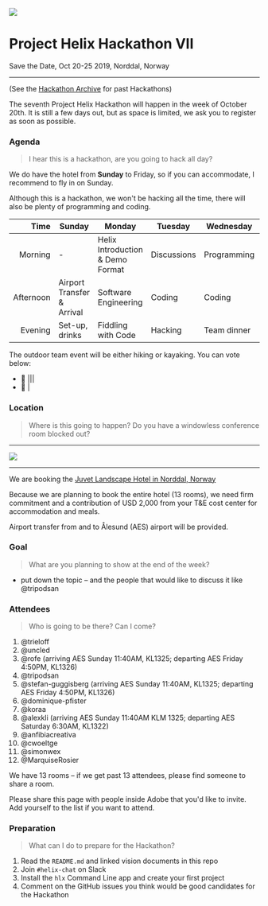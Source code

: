 ![](https://images.adsttc.com/media/images/5010/155c/28ba/0d42/2200/0983/slideshow/stringio.jpg?1414020836)

# Project Helix Hackathon VII
Save the Date, Oct 20-25 2019, Norddal, Norway

---

(See the [Hackathon Archive](./README.md) for past Hackathons)

The seventh Project Helix Hackathon will happen in the week of October 20th. It is still a few days out, but as space is limited, we ask you to register as soon as possible.

### Agenda

> I hear this is a hackathon, are you going to hack all day?

We do have the hotel from **Sunday** to Friday, so if you can accommodate, I recommend to fly in on Sunday.

Although this is a hackathon, we won't be hacking all the time, there will also be plenty of programming and coding.

| Time      | Sunday                     | Monday                           | Tuesday     | Wednesday   | Thursday              | Friday                       |
| --------: | -------------------------- | -------------------------------- | ----------- | ----------- | --------------------- | ---------------------------- |
|   Morning | -                          | Helix Introduction & Demo Format | Discussions | Programming | Programming           | Demos                        |
| Afternoon | Airport Transfer & Arrival | Software Engineering             | Coding      | Coding      | Outdoor Team Event 🥾🛶 | Departure & Airport Transfer |
|   Evening | Set-up, drinks             | Fiddling with Code               | Hacking     | Team dinner | Hacking               | -                            |

The outdoor team event will be either hiking or kayaking. You can vote below:

* 🥾 |||
* 🛶 |

### Location

> Where is this going to happen? Do you have a windowless conference room blocked out?

---

![](http://www.juvet.com/upload_images/DFFF77243C0C4B9EB11EA572B4D8C2B1.jpg.ashx?width=1920&quality=90&crop=(0,0,0,0))

---

We are booking the [Juvet Landscape Hotel in Norddal, Norway](http://www.juvet.com/the-juvet-hotel/the-hotel)

Because we are planning to book the entire hotel (13 rooms), we need firm commitment and a contribution of USD 2,000 from your T&E cost center for accommodation and meals.

Airport transfer from and to Ålesund (AES) airport will be provided.

### Goal

> What are you planning to show at the end of the week?

* put down the topic – and the people that would like to discuss it like @tripodsan

### Attendees

> Who is going to be there? Can I come?

1. @trieloff 
2. @uncled
3. @rofe (arriving AES Sunday 11:40AM, KL1325; departing AES Friday 4:50PM, KL1326) 
4. @tripodsan
5. @stefan-guggisberg (arriving AES Sunday 11:40AM, KL1325; departing AES Friday 4:50PM, KL1326) 
6. @dominique-pfister
7. @koraa
8. @alexkli (arriving AES Sunday 11:40AM KLM 1325; departing AES Saturday 6:30AM, KL1322)
9. @anfibiacreativa
10. @cwoeltge
11. @simonwex
12. @MarquiseRosier

We have 13 rooms – if we get past 13 attendees, please find someone to share a room.

Please share this page with people inside Adobe that you'd like to invite. Add yourself to the list if you want to attend.

### Preparation

> What can I do to prepare for the Hackathon?

1. Read the `README.md` and linked vision documents in this repo
2. Join `#helix-chat` on Slack
3. Install the `hlx` Command Line app and create your first project
4. Comment on the GitHub issues you think would be good candidates for the Hackathon
